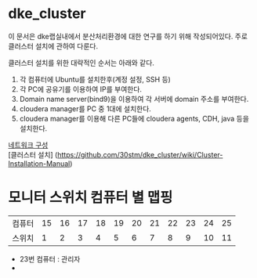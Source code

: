 dke_cluster
===========



이 문서은 dke랩실내에서 분산처리환경에 대한 연구를 하기 위해 작성되어있다.
주로 클러스터 설치에 관하여 다룬다. 

클러스터 설치를 위한 대략적인 순서는 아래와 같다.  

1. 각 컴퓨터에 Ubuntu를 설치한후(계정 설정, SSH 등)
2. 각 PC에 공유기를 이용하여 IP를 부여한다. 
3. Domain name server(bind9)을 이용하여 각 서버에 domain 주소를 부여한다. 
4. cloudera manager를 PC 중 1대에 설치한다.
5. cloudera manager를 이용해 다른 PC들에 cloudera agents, CDH, java 등을 설치한다.


[네트워크 구성](https://github.com/30stm/dke_cluster/wiki/network-configuration)  
[클러스터 설치] (https://github.com/30stm/dke_cluster/wiki/Cluster-Installation-Manual)


# 모니터 스위치 컴퓨터 별 맵핑

<table>
<tr>
<td>컴퓨터</td>
<td>15</td>
<td>16</td>
<td>17</td>
<td>18</td>
<td>19</td>
<td>20</td>
<td>21</td>
<td>22</td>
<td>23</td>
<td>24</td>
<td>25</td>
</tr>
<tr>
<td>스위치</td>
<td>1</td>
<td>2</td>
<td>3</td>
<td>4</td>
<td>5</td>
<td>6</td>
<td>7</td>
<td>8</td>
<td>9</td>
<td>10</td>
<td>11</td>
</td>
</table>

* 23번 컴퓨터 : 관리자
* 

